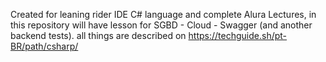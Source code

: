 Created for leaning rider IDE C# language and complete Alura Lectures, in this repository will have lesson for SGBD - Cloud - Swagger (and another backend tests). all things are described on https://techguide.sh/pt-BR/path/csharp/

